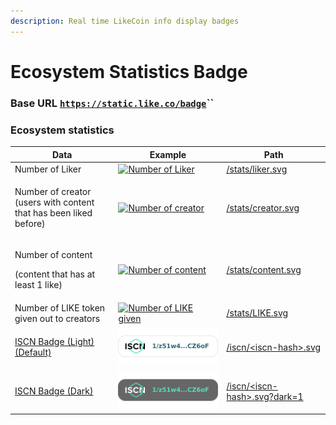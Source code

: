 ```yaml
---
description: Real time LikeCoin info display badges
---
```


# Ecosystem Statistics Badge

### Base URL [`https://static.like.co/badge`](https://static.like.co/badge)``

### Ecosystem statistics

| Data                                                                         | Example                                                                                  | Path                                                                 |
| ---------------------------------------------------------------------------- | ---------------------------------------------------------------------------------------- | -------------------------------------------------------------------- |
| Number of Liker                                                              | [![Number of Liker](https://static.like.co/badge/stats/liker.svg)](https://like.co)      | [/stats/liker.svg](https://static.like.co/badge/stats/liker.svg)     |
| <p>Number of creator <br>(users with content that has been liked before)</p> | [![Number of creator](https://static.like.co/badge/stats/creator.svg)](https://like.co)  | [/stats/creator.svg](https://static.like.co/badge/stats/creator.svg) |
| <p>Number of content</p><p>(content that has at least 1 like)</p>            | [![Number of content](https://static.like.co/badge/stats/content.svg)](https://like.co)  | [/stats/content.svg](https://static.like.co/badge/stats/content.svg) |
| Number of LIKE token given out to creators                                   | [![Number of LIKE given](https://static.like.co/badge/stats/LIKE.svg)](https://like.co)  | [/stats/LIKE.svg](https://static.like.co/badge/stats/LIKE.svg)       |
| [ISCN Badge (Light) (Default)](iscn/iscn-badge.md)                           |  <img src="../.gitbook/assets/light-badge (1).svg" alt="" data-size="original">          | [/iscn/\<iscn-hash>.svg](iscn/iscn-badge.md)                         |
| [ISCN Badge (Dark)](iscn/iscn-badge.md)                                      | <img src="../.gitbook/assets/dark-badge.svg" alt="" data-size="original">                | [/iscn/\<iscn-hash>.svg?dark=1](iscn/iscn-badge.md)                  |

